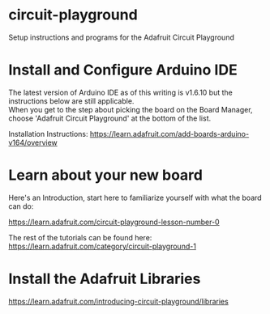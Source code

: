 # circuit-playground
Setup instructions and programs for the Adafruit Circuit Playground

# Install and Configure Arduino IDE

The latest version of Arduino IDE as of this writing is v1.6.10 but the instructions below are still applicable.  
When you get to the step about picking the board on the Board Manager, choose 'Adafruit Circuit Playground' at the bottom of the
list.

Installation Instructions: https://learn.adafruit.com/add-boards-arduino-v164/overview

# Learn about your new board

Here's an Introduction, start here to familiarize yourself with what the board can do:

https://learn.adafruit.com/circuit-playground-lesson-number-0

The rest of the tutorials can be found here: https://learn.adafruit.com/category/circuit-playground-1

# Install the Adafruit Libraries

https://learn.adafruit.com/introducing-circuit-playground/libraries




